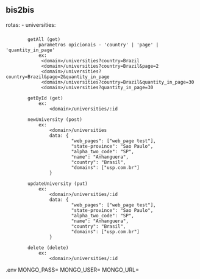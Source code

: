 ## bis2bis

rotas:
	- universities:
###
			getAll (get)
				parametros opicionais - 'country' | 'page' | 'quantity_in_page'
				ex: 
				 <domain>/universities?country=Brazil
				 <domain>/universities?country=Brazil&page=2
				 <domain>/universities?country=Brazil&page=2&quantity_in_page
				 <domain>/universities?country=Brazil&quantity_in_page=30
				 <domain>/universities?quantity_in_page=30

			getById (get)
				ex:
					<domain>/universities/:id
			
			newUniversity (post)
				ex:
					<domain>/universities
					data: {
							"web_pages": ["web_page test"],
							"state-province": "Sao Paulo",
							"alpha_two_code": "SP",
							"name": "Anhanguera",
							"country": "Brasil",
							"domains": ["usp.com.br"]
					}

			updateUniversity (put)
				ex:
					<domain>/universities/:id
					data: {
							"web_pages": ["web_page test"],
							"state-province": "Sao Paulo",
							"alpha_two_code": "SP",
							"name": "Anhanguera",
							"country": "Brasil",
							"domains": ["usp.com.br"]
					}
			
			delete (delete)
				ex:
					<domain>/universities/:id

.env 
	MONGO_PASS=<password>
	MONGO_USER=<user>
	MONGO_URL=<url>

